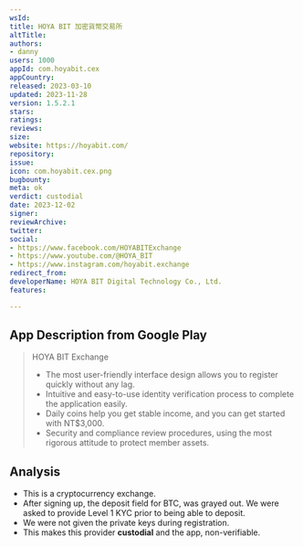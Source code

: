 ```yaml
---
wsId: 
title: HOYA BIT 加密貨幣交易所
altTitle: 
authors:
- danny
users: 1000
appId: com.hoyabit.cex
appCountry: 
released: 2023-03-10
updated: 2023-11-28
version: 1.5.2.1
stars: 
ratings: 
reviews: 
size: 
website: https://hoyabit.com/
repository: 
issue: 
icon: com.hoyabit.cex.png
bugbounty: 
meta: ok
verdict: custodial
date: 2023-12-02
signer: 
reviewArchive: 
twitter: 
social:
- https://www.facebook.com/HOYABITExchange
- https://www.youtube.com/@HOYA_BIT
- https://www.instagram.com/hoyabit.exchange
redirect_from: 
developerName: HOYA BIT Digital Technology Co., Ltd.
features: 

---
```


## App Description from Google Play

  > HOYA BIT Exchange
  > - The most user-friendly interface design allows you to register quickly without any lag.
  > - Intuitive and easy-to-use identity verification process to complete the application easily.
  > - Daily coins help you get stable income, and you can get started with NT$3,000.
  > - Security and compliance review procedures, using the most rigorous attitude to protect member assets.

## Analysis

- This is a cryptocurrency exchange. 
- After signing up, the deposit field for BTC, was grayed out. We were asked to provide Level 1 KYC prior to being able to deposit. 
- We were not given the private keys during registration. 
- This makes this provider **custodial** and the app, non-verifiable.